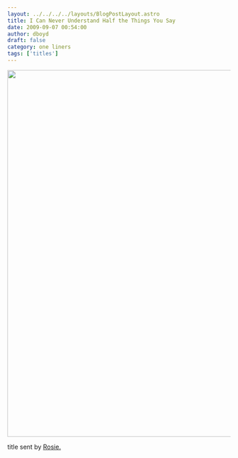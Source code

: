 ```yaml
---
layout: ../../../../layouts/BlogPostLayout.astro
title: I Can Never Understand Half the Things You Say
date: 2009-09-07 00:54:00
author: dboyd
draft: false
category: one liners
tags: ['titles']
---
```

<img
    srcset="https://img.danaboyd.com/images/2009/09/dinoHorn_480.avif 480w"
    sizes="(max-width: 480px) 100vw"
    src="https://img.danaboyd.com/images/2009/09/dinoHorn.jpg"
    alt=""
    style="width: auto; height: clamp(0px, 95vh, 825px);"
/>

title sent by <a href="https://dollipop.art">Rosie.</a>